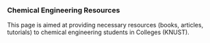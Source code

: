 ### Chemical Engineering Resources

This page is aimed at providing necessary resources (books, articles, tutorials) to chemical engineering students in Colleges  (KNUST). 
